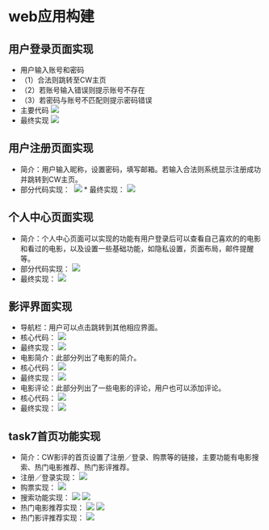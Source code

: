 # web应用构建
## 用户登录页面实现
* 用户输入账号和密码
* （1）合法则跳转至CW主页
* （2）若账号输入错误则提示账号不存在
* （3）若密码与账号不匹配则提示密码错误
* 主要代码
![](https://ooo.0o0.ooo/2017/06/19/5947dcaddcd6b.png)
* 最终实现
![](https://ooo.0o0.ooo/2017/06/19/5947dcd9977f5.jpg)
## 用户注册页面实现
* 简介：用户输入昵称，设置密码，填写邮箱。若输入合法则系统显示注册成功并跳转到CW主页。
* 部分代码实现：
 ![](https://ooo.0o0.ooo/2017/06/19/5947e1cf69abd.png)
* 最终实现：
![](https://ooo.0o0.ooo/2017/06/19/5947e1e17414c.png)
## 个人中心页面实现
* 简介：个人中心页面可以实现的功能有用户登录后可以查看自己喜欢的的电影和看过的电影，以及设置一些基础功能，如隐私设置，页面布局，邮件提醒等。
* 部分代码实现：
![](https://ooo.0o0.ooo/2017/06/20/59489828441be.png)
* 最终实现：
![](https://ooo.0o0.ooo/2017/06/20/5948984882065.png)
## 影评界面实现
* 导航栏：用户可以点击跳转到其他相应界面。
* 核心代码：
![](https://ooo.0o0.ooo/2017/06/20/5948ccb667066.png)
* 最终实现：
![](https://ooo.0o0.ooo/2017/06/20/5948ccdda5f32.png)
* 电影简介：此部分列出了电影的简介。
* 核心代码：
![](https://ooo.0o0.ooo/2017/06/20/5948cd61e67fc.png)
* 最终实现：
![](https://ooo.0o0.ooo/2017/06/20/5948cd75304ad.png)
* 电影评论：此部分列出了一些电影的评论，用户也可以添加评论。
* 核心代码：
![](https://ooo.0o0.ooo/2017/06/20/5948cdaaeb0b4.png)
* 最终实现：
![](https://ooo.0o0.ooo/2017/06/20/5948cdce6acd4.png)
## task7首页功能实现
* 简介：CW影评的首页设置了注册／登录、购票等的链接，主要功能有电影搜索、热门电影推荐、热门影评推荐。
* 注册／登录实现：
![](https://ooo.0o0.ooo/2017/06/20/5949332bd95cc.png)
* 购票实现：
![](https://ooo.0o0.ooo/2017/06/20/5949337223e61.png)
* 搜索功能实现：
![](https://ooo.0o0.ooo/2017/06/20/594933b173fe6.png)
![](https://ooo.0o0.ooo/2017/06/20/594933e4d13c4.png)
* 热门电影推荐实现：
![](https://ooo.0o0.ooo/2017/06/20/5949342932ee2.png)
![](https://ooo.0o0.ooo/2017/06/20/59493453676bb.png)
* 热门影评推荐实现：
![](https://ooo.0o0.ooo/2017/06/20/594934887d601.png)
